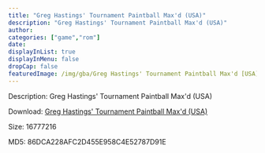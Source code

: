 ```yaml
---
title: "Greg Hastings' Tournament Paintball Max'd (USA)"
description: "Greg Hastings' Tournament Paintball Max'd (USA)"
author: 
categories: ["game","rom"]
date: 
displayInList: true
displayInMenu: false
dropCap: false
featuredImage: /img/gba/Greg Hastings' Tournament Paintball Max'd [USA].jpg
---
```


Description: Greg Hastings' Tournament Paintball Max'd (USA)

Download: <a style="text-decoration:underline;" href="https://mega.nz/#!PXIWnQAC!DzZK2omZiSuY_WFDks--M0O8FOci1Hd8nGpVryL-FAY" target = "_blank" rel = "nofollow" > Greg Hastings' Tournament Paintball Max'd (USA)</a>

Size: 16777216

MD5: 86DCA228AFC2D455E958C4E52787D91E

